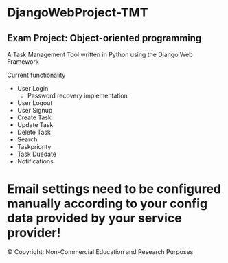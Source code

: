 # DjangoWebProject-TMT

Exam Project: Object-oriented programming
----------------------------------------------------------------------------------
A Task Management Tool written in Python using the Django Web Framework

Current functionality
- User Login
  - Password recovery implementation
- User Logout
- User Signup
- Create Task
- Update Task
- Delete Task
- Search
- Taskpriority
- Task Duedate
- Notifications

# Email settings need to be configured manually according to your config data provided by your service provider!

© Copyright: Non-Commercial Education and Research Purposes
